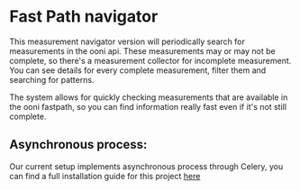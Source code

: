 # Fast Path navigator

This measurement navigator version will periodically search for measurements in the ooni api. These measurements may or may not be complete, so there's a measurement collector for
incomplete measurement. You can see details for every complete measurement, filter them and searching for patterns.  

The system allows for quickly checking measurements that are available in the ooni fastpath, so you can find information really fast even if it's not still complete.

## Asynchronous process:
Our current setup implements asynchronous process through Celery, you can find a full installation guide for this project [here](https://github.com/VEinteligente/measurement-navigator/wiki/Measurement-Navigator-Installation-on-Server)


